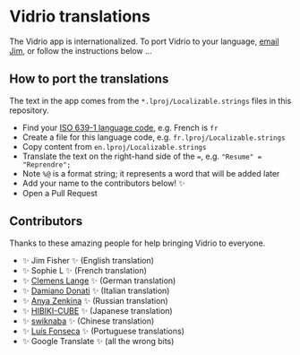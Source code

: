 # Vidrio translations

The Vidrio app is internationalized.
To port Vidrio to your language,
[email Jim](mailto:jameshfisher@gmail.com),
or follow the instructions below ...

## How to port the translations

The text in the app comes from the `*.lproj/Localizable.strings` files in this repository.

* Find your [ISO 639-1 language code](https://en.wikipedia.org/wiki/List_of_ISO_639-1_codes), e.g. French is `fr`
* Create a file for this language code, e.g. `fr.lproj/Localizable.strings`
* Copy content from `en.lproj/Localizable.strings`
* Translate the text on the right-hand side of the `=`, e.g. `"Resume" = "Reprendre";`
* Note `%@` is a format string; it represents a word that will be added later
* Add your name to the contributors below! ✨
* Open a Pull Request

## Contributors

Thanks to these amazing people for help bringing Vidrio to everyone.

* ✨ Jim Fisher ✨ (English translation)
* ✨ Sophie L ✨ (French translation)
* ✨ [Clemens Lange](https://github.com/clelange) ✨ (German translation)
* ✨ [Damiano Donati](https://github.com/damdo) ✨ (Italian translation)
* ✨ [Anya Zenkina](https://github.com/annzenkina) ✨ (Russian translation)
* ✨ [HIBIKI-CUBE](https://github.com/HIBIKI-CUBE) ✨ (Japanese translation)
* ✨ [swiknaba](https://github.com/swiknaba) ✨ (Chinese translation)
* ✨ [Luís Fonseca](https://github.com/luismfonseca) ✨ (Portuguese translations)
* ✨ Google Translate ✨ (all the wrong bits)

